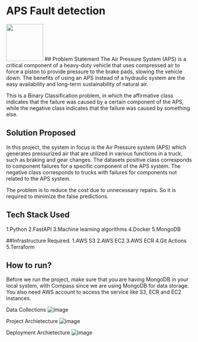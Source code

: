# APS Fault detection

<img src="https://encrypted-tbn0.gstatic.com/images?q=tbn:ANd9GcRFvRoFrreVK4f0nA9LX3cRDIxCfGozsL9Oyme-MEqYKrF1tuDO2nO95eVwc6JAN0j-N34&usqp=CAU" width="100" height="100">
## Problem Statement
The Air Pressure System (APS) is a critical component of a heavy-duty vehicle that uses compressed air to force a piston to provide pressure to the brake pads, slowing the vehicle down. The benefits of using an APS instead of a hydraulic system are the easy availability and long-term sustainability of natural air.

This is a Binary Classification problem, in which the affirmative class indicates that the failure was caused by a certain component of the APS, while the negative class indicates that the failure was caused by something else.

## Solution Proposed
In this project, the system in focus is the Air Pressure system (APS) which generates pressurized air that are utilized in various functions in a truck, such as braking and gear changes. The datasets positive class corresponds to component failures for a specific component of the APS system. The negative class corresponds to trucks with failures for components not related to the APS system.

The problem is to reduce the cost due to unnecessary repairs. So it is required to minimize the false predictions.

## Tech Stack Used
1.Python
2.FastAPI
3.Machine learning algorithms
4.Docker
5.MongoDB

##Infrastructure Required.
1.AWS S3
2.AWS EC2
3.AWS ECR
4.Git Actions
5.Terraform

## How to run?
Before we run the project, make sure that you are having MongoDB in your local system, with Compass since we are using MongoDB for data storage. You also need AWS account to access the service like S3, ECR and EC2 instances.

Data Collections
![image](https://user-images.githubusercontent.com/57321948/193536736-5ccff349-d1fb-486e-b920-02ad7974d089.png)

Project Archietecture
![image](https://user-images.githubusercontent.com/57321948/193536768-ae704adc-32d9-4c6c-b234-79c152f756c5.png)

Deployment Archietecture
![image](https://user-images.githubusercontent.com/57321948/193536973-4530fe7d-5509-4609-bfd2-cd702fc82423.png)
